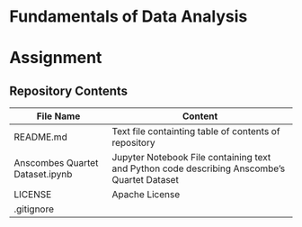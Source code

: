 # Fundamentals of Data Analysis
# Assignment

## Repository Contents 
File Name | Content
------------ | ------------- 
  README.md | Text file containting table of contents of repository
  Anscombes Quartet Dataset.ipynb | Jupyter Notebook File containing text and Python code describing Anscombe’s Quartet Dataset 
  LICENSE | Apache License
  .gitignore |  


